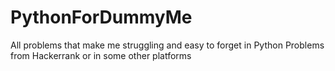 # PythonForDummyMe
All problems that make me struggling and easy to forget in Python
Problems from Hackerrank or in some other platforms
